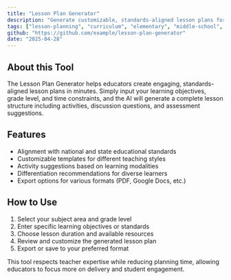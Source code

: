 ```yaml
---
title: "Lesson Plan Generator"
description: "Generate customizable, standards-aligned lesson plans for any subject with AI assistance."
tags: ["lesson-planning", "curriculum", "elementary", "middle-school", "high-school"]
github: "https://github.com/example/lesson-plan-generator"
date: "2025-04-28"
---
```



## About this Tool

The Lesson Plan Generator helps educators create engaging, standards-aligned lesson plans in minutes. Simply input your learning objectives, grade level, and time constraints, and the AI will generate a complete lesson structure including activities, discussion questions, and assessment suggestions.

## Features

- Alignment with national and state educational standards
- Customizable templates for different teaching styles
- Activity suggestions based on learning modalities
- Differentiation recommendations for diverse learners
- Export options for various formats (PDF, Google Docs, etc.)

## How to Use

1. Select your subject area and grade level
2. Enter specific learning objectives or standards
3. Choose lesson duration and available resources
4. Review and customize the generated lesson plan
5. Export or save to your preferred format

This tool respects teacher expertise while reducing planning time, allowing educators to focus more on delivery and student engagement.
